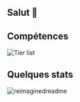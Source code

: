## Salut 👋

## Compétences 

![Tier list](https://github.com/user-attachments/assets/5f7e3825-e9e5-4b5b-8044-e11bdacd0649)

## Quelques stats 

<img src="https://myreadme.vercel.app/api/embed/Squid-Nayth?panels=userstatistics,toprepositories,toplanguages,commitgraph" alt="reimaginedreadme" />
